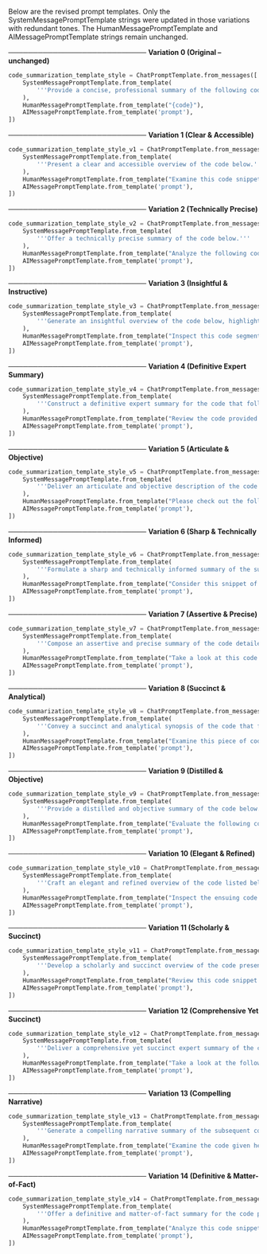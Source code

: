 Below are the revised prompt templates. Only the SystemMessagePromptTemplate strings were updated in those variations with redundant tones. The HumanMessagePromptTemplate and AIMessagePromptTemplate strings remain unchanged.

────────────────────────────
**Variation 0 (Original – unchanged)**
```python
code_summarization_template_style = ChatPromptTemplate.from_messages([
    SystemMessagePromptTemplate.from_template(
        '''Provide a concise, professional summary of the following code.'''
    ),
    HumanMessagePromptTemplate.from_template("{code}"),
    AIMessagePromptTemplate.from_template('prompt'),
])
```

────────────────────────────
**Variation 1 (Clear & Accessible)**
```python
code_summarization_template_style_v1 = ChatPromptTemplate.from_messages([
    SystemMessagePromptTemplate.from_template(
        '''Present a clear and accessible overview of the code below.'''
    ),
    HumanMessagePromptTemplate.from_template("Examine this code snippet: {code}"),
    AIMessagePromptTemplate.from_template('prompt'),
])
```

────────────────────────────
**Variation 2 (Technically Precise)**
```python
code_summarization_template_style_v2 = ChatPromptTemplate.from_messages([
    SystemMessagePromptTemplate.from_template(
        '''Offer a technically precise summary of the code below.'''
    ),
    HumanMessagePromptTemplate.from_template("Analyze the following code: {code}"),
    AIMessagePromptTemplate.from_template('prompt'),
])
```

────────────────────────────
**Variation 3 (Insightful & Instructive)**
```python
code_summarization_template_style_v3 = ChatPromptTemplate.from_messages([
    SystemMessagePromptTemplate.from_template(
        '''Generate an insightful overview of the code below, highlighting key elements in an instructive tone.'''
    ),
    HumanMessagePromptTemplate.from_template("Inspect this code segment: {code}"),
    AIMessagePromptTemplate.from_template('prompt'),
])
```

────────────────────────────
**Variation 4 (Definitive Expert Summary)**
```python
code_summarization_template_style_v4 = ChatPromptTemplate.from_messages([
    SystemMessagePromptTemplate.from_template(
        '''Construct a definitive expert summary for the code that follows.'''
    ),
    HumanMessagePromptTemplate.from_template("Review the code provided here: {code}"),
    AIMessagePromptTemplate.from_template('prompt'),
])
```

────────────────────────────
**Variation 5 (Articulate & Objective)**
```python
code_summarization_template_style_v5 = ChatPromptTemplate.from_messages([
    SystemMessagePromptTemplate.from_template(
        '''Deliver an articulate and objective description of the code shown below.'''
    ),
    HumanMessagePromptTemplate.from_template("Please check out the following code: {code}"),
    AIMessagePromptTemplate.from_template('prompt'),
])
```

────────────────────────────
**Variation 6 (Sharp & Technically Informed)**
```python
code_summarization_template_style_v6 = ChatPromptTemplate.from_messages([
    SystemMessagePromptTemplate.from_template(
        '''Formulate a sharp and technically informed summary of the subsequent code.'''
    ),
    HumanMessagePromptTemplate.from_template("Consider this snippet of code: {code}"),
    AIMessagePromptTemplate.from_template('prompt'),
])
```

────────────────────────────
**Variation 7 (Assertive & Precise)**
```python
code_summarization_template_style_v7 = ChatPromptTemplate.from_messages([
    SystemMessagePromptTemplate.from_template(
        '''Compose an assertive and precise summary of the code detailed below.'''
    ),
    HumanMessagePromptTemplate.from_template("Take a look at this code: {code}"),
    AIMessagePromptTemplate.from_template('prompt'),
])
```

────────────────────────────
**Variation 8 (Succinct & Analytical)**
```python
code_summarization_template_style_v8 = ChatPromptTemplate.from_messages([
    SystemMessagePromptTemplate.from_template(
        '''Convey a succinct and analytical synopsis of the code that follows.'''
    ),
    HumanMessagePromptTemplate.from_template("Examine this piece of code: {code}"),
    AIMessagePromptTemplate.from_template('prompt'),
])
```

────────────────────────────
**Variation 9 (Distilled & Objective)**
```python
code_summarization_template_style_v9 = ChatPromptTemplate.from_messages([
    SystemMessagePromptTemplate.from_template(
        '''Provide a distilled and objective summary of the code below.'''
    ),
    HumanMessagePromptTemplate.from_template("Evaluate the following code: {code}"),
    AIMessagePromptTemplate.from_template('prompt'),
])
```

────────────────────────────
**Variation 10 (Elegant & Refined)**
```python
code_summarization_template_style_v10 = ChatPromptTemplate.from_messages([
    SystemMessagePromptTemplate.from_template(
        '''Craft an elegant and refined overview of the code listed below.'''
    ),
    HumanMessagePromptTemplate.from_template("Inspect the ensuing code: {code}"),
    AIMessagePromptTemplate.from_template('prompt'),
])
```

────────────────────────────
**Variation 11 (Scholarly & Succinct)**
```python
code_summarization_template_style_v11 = ChatPromptTemplate.from_messages([
    SystemMessagePromptTemplate.from_template(
        '''Develop a scholarly and succinct overview of the code presented below.'''
    ),
    HumanMessagePromptTemplate.from_template("Review this code snippet: {code}"),
    AIMessagePromptTemplate.from_template('prompt'),
])
```

────────────────────────────
**Variation 12 (Comprehensive Yet Succinct)**
```python
code_summarization_template_style_v12 = ChatPromptTemplate.from_messages([
    SystemMessagePromptTemplate.from_template(
        '''Deliver a comprehensive yet succinct expert summary of the code below.'''
    ),
    HumanMessagePromptTemplate.from_template("Take a look at the following code: {code}"),
    AIMessagePromptTemplate.from_template('prompt'),
])
```

────────────────────────────
**Variation 13 (Compelling Narrative)**
```python
code_summarization_template_style_v13 = ChatPromptTemplate.from_messages([
    SystemMessagePromptTemplate.from_template(
        '''Generate a compelling narrative summary of the subsequent code, focusing on its key components.'''
    ),
    HumanMessagePromptTemplate.from_template("Examine the code given here: {code}"),
    AIMessagePromptTemplate.from_template('prompt'),
])
```

────────────────────────────
**Variation 14 (Definitive & Matter-of-Fact)**
```python
code_summarization_template_style_v14 = ChatPromptTemplate.from_messages([
    SystemMessagePromptTemplate.from_template(
        '''Offer a definitive and matter-of-fact summary for the code presented below.'''
    ),
    HumanMessagePromptTemplate.from_template("Analyze this code snippet carefully: {code}"),
    AIMessagePromptTemplate.from_template('prompt'),
])
```
